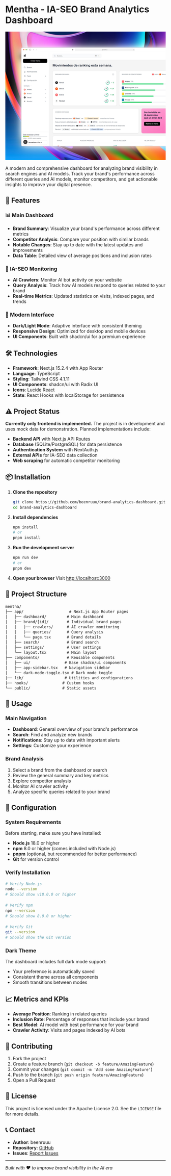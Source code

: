 # Mentha - IA-SEO Brand Analytics Dashboard

![Mentha Dashboard Preview](preview.jpeg)

A modern and comprehensive dashboard for analyzing brand visibility in search engines and AI models. Track your brand's performance across different queries and AI models, monitor competitors, and get actionable insights to improve your digital presence.

## 🚀 Features

### 📊 Main Dashboard
- **Brand Summary**: Visualize your brand's performance across different metrics
- **Competitor Analysis**: Compare your position with similar brands
- **Notable Changes**: Stay up to date with the latest updates and improvements
- **Data Table**: Detailed view of average positions and inclusion rates

### 🤖 IA-SEO Monitoring
- **AI Crawlers**: Monitor AI bot activity on your website
- **Query Analysis**: Track how AI models respond to queries related to your brand
- **Real-time Metrics**: Updated statistics on visits, indexed pages, and trends

### 🎨 Modern Interface
- **Dark/Light Mode**: Adaptive interface with consistent theming
- **Responsive Design**: Optimized for desktop and mobile devices
- **UI Components**: Built with shadcn/ui for a premium experience

## 🛠️ Technologies

- **Framework**: Next.js 15.2.4 with App Router
- **Language**: TypeScript
- **Styling**: Tailwind CSS 4.1.11
- **UI Components**: shadcn/ui with Radix UI
- **Icons**: Lucide React
- **State**: React Hooks with localStorage for persistence

## ⚠️ Project Status

**Currently only frontend is implemented.** The project is in development and uses mock data for demonstration. Planned implementations include:

- **Backend API** with Next.js API Routes
- **Database** (SQLite/PostgreSQL) for data persistence
- **Authentication System** with NextAuth.js
- **External APIs** for IA-SEO data collection
- **Web scraping** for automatic competitor monitoring

## 📦 Installation

1. **Clone the repository**
   ```bash
   git clone https://github.com/beenruuu/brand-analytics-dashboard.git
   cd brand-analytics-dashboard
   ```

2. **Install dependencies**
   ```bash
   npm install
   # or
   pnpm install
   ```

3. **Run the development server**
   ```bash
   npm run dev
   # or
   pnpm dev
   ```

4. **Open your browser**
   Visit [http://localhost:3000](http://localhost:3000)

## 📁 Project Structure

```
mentha/
├── app/                    # Next.js App Router pages
│   ├── dashboard/         # Main dashboard
│   ├── brand/[id]/        # Individual brand pages
│   │   ├── crawlers/      # AI crawler monitoring
│   │   ├── queries/       # Query analysis
│   │   └── page.tsx       # Brand details
│   ├── search/            # Brand search
│   ├── settings/          # User settings
│   └── layout.tsx         # Main layout
├── components/            # Reusable components
│   ├── ui/               # Base shadcn/ui components
│   ├── app-sidebar.tsx   # Navigation sidebar
│   └── dark-mode-toggle.tsx # Dark mode toggle
├── lib/                  # Utilities and configurations
├── hooks/               # Custom hooks
└── public/              # Static assets
```

## 🎯 Usage

### Main Navigation
- **Dashboard**: General overview of your brand's performance
- **Search**: Find and analyze new brands
- **Notifications**: Stay up to date with important alerts
- **Settings**: Customize your experience

### Brand Analysis
1. Select a brand from the dashboard or search
2. Review the general summary and key metrics
3. Explore competitor analysis
4. Monitor AI crawler activity
5. Analyze specific queries related to your brand

## 🔧 Configuration

### System Requirements

Before starting, make sure you have installed:

- **Node.js** 18.0 or higher
- **npm** 8.0 or higher (comes included with Node.js)
- **pnpm** (optional, but recommended for better performance)
- **Git** for version control

### Verify Installation

```bash
# Verify Node.js
node --version
# Should show v18.0.0 or higher

# Verify npm
npm --version
# Should show 8.0.0 or higher

# Verify Git
git --version
# Should show the Git version
```

### Dark Theme
The dashboard includes full dark mode support:
- Your preference is automatically saved
- Consistent theme across all components
- Smooth transitions between modes

## 📈 Metrics and KPIs

- **Average Position**: Ranking in related queries
- **Inclusion Rate**: Percentage of responses that include your brand
- **Best Model**: AI model with best performance for your brand
- **Crawler Activity**: Visits and pages indexed by AI bots

## 🤝 Contributing

1. Fork the project
2. Create a feature branch (`git checkout -b feature/AmazingFeature`)
3. Commit your changes (`git commit -m 'Add some AmazingFeature'`)
4. Push to the branch (`git push origin feature/AmazingFeature`)
5. Open a Pull Request

## 📝 License

This project is licensed under the Apache License 2.0. See the `LICENSE` file for more details.

## 📞 Contact

- **Author**: beenruuu
- **Repository**: [GitHub](https://github.com/beenruuu/brand-analytics-dashboard)
- **Issues**: [Report Issues](https://github.com/beenruuu/brand-analytics-dashboard/issues)

---

*Built with ❤️ to improve brand visibility in the AI era*